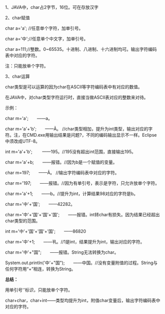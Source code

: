 

1、JAVA中，char占2字节，16位。可在存放汉字

2、char赋值

char a='a';  //任意单个字符，加单引号。

char a='中';//任意单个中文字，加单引号。

char a=111;//整数。0~65535。十进制、八进制、十六进制均可。输出字符编码表中对应的字符。

注：只能放单个字符。


3、char运算

char类型是可以运算的因为char在ASCII等字符编码表中有对应的数值。

在JAVA中，对char类型字符运行时，直接当做ASCII表对应的整数来对待。


示例：

char m='a';　　——a。

char m='a'+'b';　　——Ã。  //char类型相加，提升为int类型，输出对应的字符。注，在CMD.exe用输出结果是问题?，不同的编码输出显示不一样。Eclipse中须改成UTF-8。

int m='a'+'b';　　 ——195。//195没有超出int范围，直接输出195。

char m='a'+b;　　——报错。//因为b是一个赋值的变量。

char m=197;　　——Ã。 //输出字符编码表中对应的字符。

char m='197;　　——报错。//因为有单引号，表示是字符，只允许放单个字符。

char m='a'+1;　　——b。//提升为int，计算结果98对应的字符是b。

char m='中'+'国';　　——42282。

char m='中'+'国'+'国'+'国';　　——报错。int转char有损失。因为结果已经超出char类型的范围。

int m='中'+'国'+'国'+'国';　　——86820

char m='中'+1;　　——丮。//1是int，结果提升为int，输出对应的字符。

char m='中'+"国";　　——报错。String无法转换为char。

System.out.println('中'+"国");　　——中国。//没有变量附值的过程。String与任何字符用“+”相连，转换为String。


**总结：**

用单引号''标识，只能放单个字符。

char+char，char+int——类型均提升为int，附值char变量后，输出字符编码表中对应的字符。